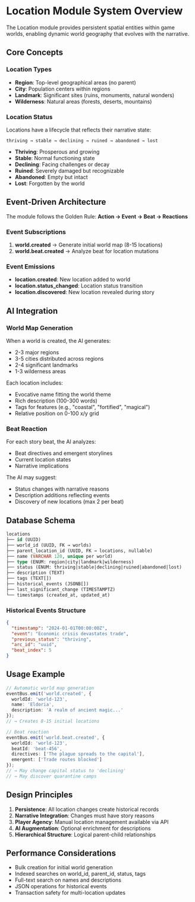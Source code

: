 # Location Module System Overview

The Location module provides persistent spatial entities within game worlds, enabling dynamic world geography that evolves with the narrative.

## Core Concepts

### Location Types
- **Region**: Top-level geographical areas (no parent)
- **City**: Population centers within regions
- **Landmark**: Significant sites (ruins, monuments, natural wonders)
- **Wilderness**: Natural areas (forests, deserts, mountains)

### Location Status
Locations have a lifecycle that reflects their narrative state:
```
thriving → stable → declining → ruined → abandoned → lost
```

- **Thriving**: Prosperous and growing
- **Stable**: Normal functioning state
- **Declining**: Facing challenges or decay
- **Ruined**: Severely damaged but recognizable
- **Abandoned**: Empty but intact
- **Lost**: Forgotten by the world

## Event-Driven Architecture

The module follows the Golden Rule: **Action → Event → Beat → Reactions**

### Event Subscriptions
1. **world.created** → Generate initial world map (8-15 locations)
2. **world.beat.created** → Analyze beat for location mutations

### Event Emissions
- **location.created**: New location added to world
- **location.status_changed**: Location status transition
- **location.discovered**: New location revealed during story

## AI Integration

### World Map Generation
When a world is created, the AI generates:
- 2-3 major regions
- 3-5 cities distributed across regions
- 2-4 significant landmarks
- 1-3 wilderness areas

Each location includes:
- Evocative name fitting the world theme
- Rich description (100-300 words)
- Tags for features (e.g., "coastal", "fortified", "magical")
- Relative position on 0-100 x/y grid

### Beat Reaction
For each story beat, the AI analyzes:
- Beat directives and emergent storylines
- Current location states
- Narrative implications

The AI may suggest:
- Status changes with narrative reasons
- Description additions reflecting events
- Discovery of new locations (max 2 per beat)

## Database Schema

```sql
locations
├── id (UUID)
├── world_id (UUID, FK → worlds)
├── parent_location_id (UUID, FK → locations, nullable)
├── name (VARCHAR 120, unique per world)
├── type (ENUM: region|city|landmark|wilderness)
├── status (ENUM: thriving|stable|declining|ruined|abandoned|lost)
├── description (TEXT)
├── tags (TEXT[])
├── historical_events (JSONB[])
├── last_significant_change (TIMESTAMPTZ)
└── timestamps (created_at, updated_at)
```

### Historical Events Structure
```json
{
  "timestamp": "2024-01-01T00:00:00Z",
  "event": "Economic crisis devastates trade",
  "previous_status": "thriving",
  "arc_id": "uuid",
  "beat_index": 5
}
```

## Usage Example

```typescript
// Automatic world map generation
eventBus.emit('world.created', {
  worldId: 'world-123',
  name: 'Eldoria',
  description: 'A realm of ancient magic...'
});
// → Creates 8-15 initial locations

// Beat reaction
eventBus.emit('world.beat.created', {
  worldId: 'world-123',
  beatId: 'beat-456',
  directives: ['The plague spreads to the capital'],
  emergent: ['Trade routes blocked']
});
// → May change capital status to 'declining'
// → May discover quarantine camps
```

## Design Principles

1. **Persistence**: All location changes create historical records
2. **Narrative Integration**: Changes must have story reasons
3. **Player Agency**: Manual location management available via API
4. **AI Augmentation**: Optional enrichment for descriptions
5. **Hierarchical Structure**: Logical parent-child relationships

## Performance Considerations

- Bulk creation for initial world generation
- Indexed searches on world_id, parent_id, status, tags
- Full-text search on names and descriptions
- JSON operations for historical events
- Transaction safety for multi-location updates